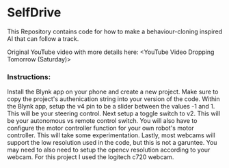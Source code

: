# SelfDrive
This Repository contains code for how to make a behaviour-cloning inspired AI that can follow a track.

Original YouTube video with more details here: <YouTube Video Dropping Tomorrow (Saturday)>

### Instructions:
Install the Blynk app on your phone and create a new project. Make sure to copy the project's authenication string into your version of the code. Within the Blynk app, setup the v4 pin to be a slider between the values -1 and 1. This will be your steering control. Next setup a toggle switch to v2. This will be your autonomous vs remote control switch. You will also have to configure the motor controller function for your own robot's motor controller. This will take some experimentation. Lastly, most webcams will support the low resolution used in the code, but this is not a garuntee. You may need to also need to setup the opencv resolution according to your webcam. For this project I used the logitech c720 webcam.
